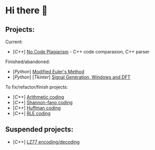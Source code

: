 # Hi there 👋
## Projects:
Current:
* [*C++*] [No Code Plagiarism](https://github.com/pk3741/no-code-plagiarism) - C++ code comparasion, C++ parser


Finished/abandoned:
* [*Python*] [Modified Euler's Method](https://github.com/pk3741/modified-euler-method)
* [*Python*] [*Tkinter*] [Signal Generation, Windows and DFT](https://github.com/pk3741/signal_generation_dft)


To fix/refactor/finish projects:
* [*C++*] [Arithmetic coding](https://github.com/pk3741/arithmetic_coding)
* [*C++*] [Shannon-fano coding](https://github.com/pk3741/shannon-fano_coding)
* [*C++*] [Huffman coding](https://github.com/pk3741/huffman_coding)
* [*C++*] [RLE coding](https://github.com/pk3741/rle)

## Suspended projects:
* [*C++*] [LZ77 encoding/decoding](https://github.com/pk3741/lz77)




